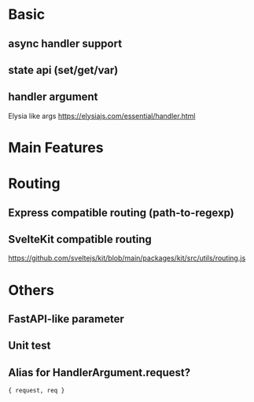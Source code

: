 # Basic

## async handler support

## state api (set/get/var)

## handler argument

Elysia like args
https://elysiajs.com/essential/handler.html

# Main Features

# Routing

## Express compatible routing (path-to-regexp)


## SvelteKit compatible routing

https://github.com/sveltejs/kit/blob/main/packages/kit/src/utils/routing.js

# Others

## FastAPI-like parameter

## Unit test

## Alias for HandlerArgument.request?

`{ request, req }`

